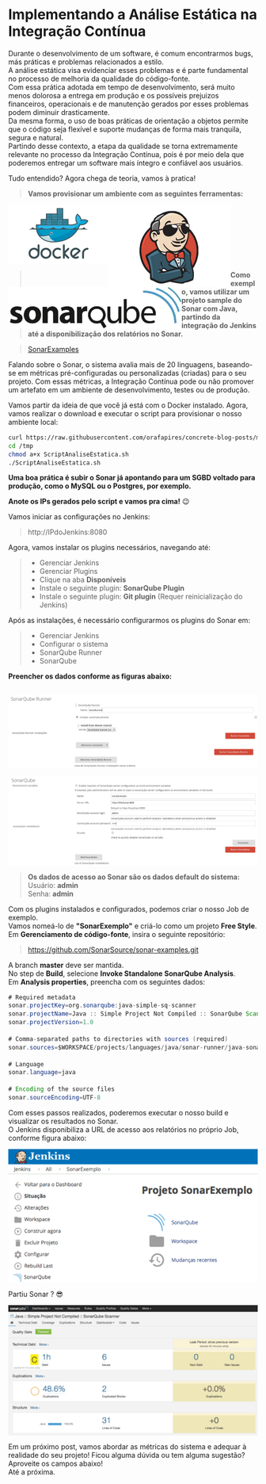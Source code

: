 # Implementando a Análise Estática na Integração Contínua

Durante o desenvolvimento de um software, é comum encontrarmos bugs, más práticas e  problemas relacionados a estilo.<br />
A análise estática visa evidenciar esses problemas e é parte fundamental no processo de melhoria da qualidade do código-fonte.<br />
Com essa prática adotada em tempo de desenvolvimento, será muito menos dolorosa a entrega em produção e os possíveis prejuizos financeiros, operacionais e de manutenção gerados por esses problemas podem diminuir drasticamente.<br />
Da mesma forma, o uso de boas práticas de orientação a objetos permite que o código seja flexível e suporte mudanças de forma mais tranquila, segura e natural.<br />
Partindo desse contexto, a etapa da qualidade se torna extremamente relevante no processo da Integração Contínua, pois é por meio dela que poderemos entregar um software mais íntegro e confiável aos usuários.<br />

Tudo entendido? Agora chega de teoria, vamos à pratica!<br />

> **Vamos provisionar um ambiente com as seguintes ferramentas:**

<img align="left" src="docker.png">
<img align="left" src="jenkins.png">
<img align="left" src="sonarqube.png">
<br />
<br />
<br />
<br />
<br />
<br />
<br />

> **Como exemplo, vamos utilizar um projeto sample do Sonar com Java, partindo da integração do Jenkins até a disponibilização dos relatórios no Sonar.**

> [SonarExamples](https://github.com/SonarSource/sonar-examples)<br />

Falando sobre o Sonar, o sistema avalia mais de 20 linguagens, baseando-se em métricas pré-configuradas ou personalizadas (criadas) para o seu projeto.
Com essas métricas, a Integração Contínua pode ou não promover um artefato em um ambiente de desenvolvimento, testes ou de produção.

Vamos partir da ideia de que você já está com o Docker instalado. Agora, vamos realizar o download e executar o script para provisionar o nosso ambiente local:

```bash
curl https://raw.githubusercontent.com/orafapires/concrete-blog-posts/master/04_2016/ScriptAnaliseEstatica.sh > /tmp/ScriptAnaliseEstatica.sh
cd /tmp
chmod a+x ScriptAnaliseEstatica.sh
./ScriptAnaliseEstatica.sh
```

**Uma boa prática é subir o Sonar já apontando para um SGBD voltado para produção, como o MySQL ou o Postgres, por exemplo.**<br />

**Anote os IPs gerados pelo script e vamos pra cima!** :wink:

Vamos iniciar as configurações no Jenkins:
> http://IPdoJenkins:8080

Agora, vamos instalar os plugins necessários, navegando até:
> * Gerenciar Jenkins
> * Gerenciar Plugins
> * Clique na aba **Disponíveis**
> * Instale o seguinte plugin: **SonarQube Plugin**
> * Instale o seguinte plugin: **Git plugin** (Requer reinicialização do Jenkins)

Após as instalações, é necessário configurarmos os plugins do Sonar em:
> * Gerenciar Jenkins
> * Configurar o sistema
> * SonarQube Runner
> * SonarQube

**Preencher os dados conforme as figuras abaixo:**

<img align="center" src="sonarrunner.png"><br />
---
<img align="center" src="sonarexample.png">

> **Os dados de acesso ao Sonar são os dados default do sistema:**<br />
> Usuário: **admin**<br />
> Senha: **admin**

Com os plugins instalados e configurados, podemos criar o nosso Job de exemplo.<br />
Vamos nomeá-lo de **"SonarExemplo"** e criá-lo como um projeto **Free Style**.<br />
Em **Gerenciamento de código-fonte**, insira o seguinte repositório:

> https://github.com/SonarSource/sonar-examples.git

A branch **master** deve ser mantida.<br />
No step de **Build**, selecione **Invoke Standalone SonarQube Analysis**.<br />
Em **Analysis properties**, preencha com os seguintes dados:

```Java
# Required metadata
sonar.projectKey=org.sonarqube:java-simple-sq-scanner
sonar.projectName=Java :: Simple Project Not Compiled :: SonarQube Scanner
sonar.projectVersion=1.0

# Comma-separated paths to directories with sources (required)
sonar.sources=$WORKSPACE/projects/languages/java/sonar-runner/java-sonar-runner-simple/src

# Language
sonar.language=java

# Encoding of the source files
sonar.sourceEncoding=UTF-8
```

Com esses passos realizados, poderemos executar o nosso build e visualizar os resultados no Sonar.<br />
O Jenkins disponibiliza a URL de acesso aos relatórios no próprio Job, conforme figura abaixo:

<img align="center" src="sonarlink.png">
<br />

Partiu Sonar ? :sunglasses:

<img align="center" src="sonarresults.png">
<br />

Em um próximo post, vamos abordar as métricas do sistema e adequar à realidade do seu projeto! Ficou alguma dúvida ou tem alguma sugestão? Aproveite os campos abaixo!  
Até a próxima.

